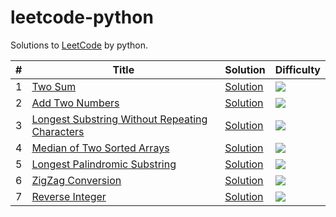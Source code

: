 # leetcode-python

Solutions to [LeetCode](https://leetcode.com/problemset/all/) by python.

| # | Title | Solution | Difficulty |
| --- | --- | --- | --- |
| 1 | [Two Sum](https://leetcode.com/problems/two-sum/description/) | [Solution](https://github.com/xiaowei1118/leetcode-python/blob/master/1_TwoSum/two_sum.py) | ![](https://img.shields.io/badge/%20Difficulty-Easy-brightgreen.svg) |
| 2 | [Add Two Numbers](https://leetcode.com/problems/add-two-numbers/description/) | [Solution](https://github.com/xiaowei1118/leetcode-python/blob/master/2_AddTwoNumbers/add_two_numbers.py) | ![](https://img.shields.io/badge/%20Difficulty-medium-orange.svg) |
| 3 | [Longest Substring Without Repeating Characters](https://leetcode.com/problems/longest-substring-without-repeating-characters/description/) | [Solution](https://github.com/xiaowei1118/leetcode-python/blob/master/3_LongestSubString/longest_substring.py) | ![](https://img.shields.io/badge/%20Difficulty-medium-orange.svg) |
| 4 | [Median of Two Sorted Arrays](https://leetcode.com/problems/median-of-two-sorted-arrays/) | [Solution](https://github.com/xiaowei1118/leetcode-python/blob/master/4_MedianOfTwoSortedArrays/median_of_two_sorted_arrays.py) | ![](https://img.shields.io/badge/%20Difficulty-hard-red.svg) |
| 5 | [Longest Palindromic Substring](https://leetcode.com/problems/longest-palindromic-substring/description/) | [Solution](https://github.com/xiaowei1118/leetcode-python/blob/master/5_LongestPalindromicSubString/longest_palindromic_substring.py) | ![](https://img.shields.io/badge/%20Difficulty-medium-orange.svg) |
| 6 | [ZigZag Conversion](https://leetcode.com/problems/zigzag-conversion/description/) | [Solution](https://github.com/xiaowei1118/leetcode-python/blob/master/6_ZigZag_Conversion/zig_zag_conversion.py) | ![](https://img.shields.io/badge/%20Difficulty-medium-orange.svg) |
| 7 | [Reverse Integer](https://leetcode.com/problems/reverse-integer/description/) | [Solution](https://github.com/xiaowei1118/leetcode-python/blob/master/7_Reverse_Integer/reverse_integer.py) | ![](https://img.shields.io/badge/%20Difficulty-Easy-brightgreen.svg) |